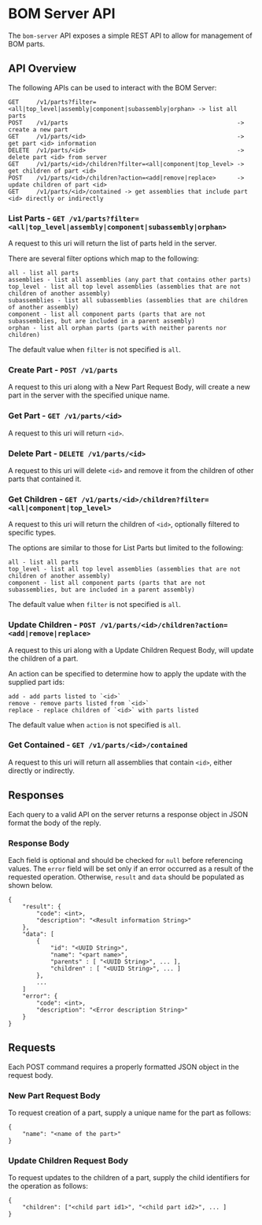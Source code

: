 # BOM Server API
The `bom-server` API exposes a simple REST API to allow for management of BOM parts.

## API Overview
The following APIs can be used to interact with the BOM Server:

```
GET     /v1/parts?filter=<all|top_level|assembly|component|subassembly|orphan> -> list all parts
POST    /v1/parts                                                -> create a new part
GET     /v1/parts/<id>                                           -> get part <id> information
DELETE  /v1/parts/<id>                                           -> delete part <id> from server
GET     /v1/parts/<id>/children?filter=<all|component|top_level> -> get children of part <id>
POST    /v1/parts/<id>/children?action=<add|remove|replace>      -> update children of part <id>
GET     /v1/parts/<id>/contained -> get assemblies that include part <id> directly or indirectly
```

### List Parts - `GET /v1/parts?filter=<all|top_level|assembly|component|subassembly|orphan>`
A request to this uri will return the list of parts held in the server.

There are several filter options which map to the following:
```
all - list all parts
assemblies - list all assemblies (any part that contains other parts)
top_level - list all top level assemblies (assemblies that are not children of another assembly)
subassemblies - list all subassemblies (assemblies that are children of another assembly)
component - list all component parts (parts that are not subassemblies, but are included in a parent assembly)
orphan - list all orphan parts (parts with neither parents nor children)
```
The default value when `filter` is not specified is `all`.

### Create Part - `POST /v1/parts`
A request to this uri along with a New Part Request Body, will create a new part in the server with the specified unique name.

### Get Part - `GET /v1/parts/<id>`
A request to this uri will return `<id>`.

### Delete Part - `DELETE /v1/parts/<id>`
A request to this uri will delete `<id>` and remove it from the children of other parts that contained it.

### Get Children - `GET /v1/parts/<id>/children?filter=<all|component|top_level>`
A request to this uri will return the children of `<id>`, optionally filtered to specific types.

The options are similar to those for List Parts but limited to the following:
```
all - list all parts
top_level - list all top level assemblies (assemblies that are not children of another assembly)
component - list all component parts (parts that are not subassemblies, but are included in a parent assembly)
```
The default value when `filter` is not specified is `all`.

### Update Children - `POST /v1/parts/<id>/children?action=<add|remove|replace>`
A request to this uri along with a Update Children Request Body, will update the children of a part.

An action can be specified to determine how to apply the update with the supplied part ids:
```
add - add parts listed to `<id>`
remove - remove parts listed from `<id>`
replace - replace children of `<id>` with parts listed
```
The default value when `action` is not specified is `all`.

### Get Contained - `GET /v1/parts/<id>/contained`
A request to this uri will return all assemblies that contain `<id>`, either directly or indirectly.

## Responses
Each query to a valid API on the server returns a response object in JSON format the body of the reply.

### Response Body
Each field is optional and should be checked for `null` before referencing values. The `error` field
will be set only if an error occurred as a result of the requested operation.  Otherwise, `result`
and `data` should be populated as shown below.

```
{
    "result": {
        "code": <int>,
        "description": "<Result information String>"
    },
    "data": [
        {
            "id": "<UUID String>",
            "name": "<part name>",
            "parents" : [ "<UUID String>", ... ],
            "children" : [ "<UUID String>", ... ]
        },
        ...
    ]
    "error": {
        "code": <int>,
        "description": "<Error description String>"
    }
}
```

## Requests
Each POST command requires a properly formatted JSON object in the request body.

### New Part Request Body
To request creation of a part, supply a unique name for the part as follows:

```
{
    "name": "<name of the part>"
}
```

### Update Children Request Body
To request updates to the children of a part, supply the child identifiers for the operation as follows:

```
{
    "children": ["<child part id1>", "<child part id2>", ... ]
}
```

